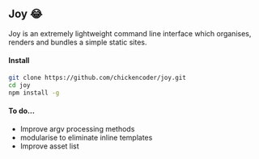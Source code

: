 Joy :joy:
---

Joy is an extremely lightweight command line interface which organises, renders and bundles
a simple static sites.

#### Install
<!-- ```bash
npm install -g joycli
``` -->
<!-- 
or... -->

```bash
git clone https://github.com/chickencoder/joy.git
cd joy
npm install -g
```

#### To do...
* Improve argv processing methods
* modularise to eliminate inline templates
* Improve asset list
